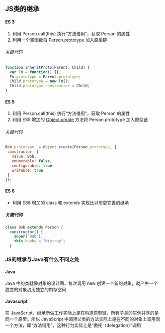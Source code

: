## JS类的继承
#### ES 3
1.   利用 Person.call(this) 执行“方法借用”，获取 Person 的属性
2.    利用一个空函数将 Person.prototype 加入原型链
 ###### 关键代码
```js
function inheritProto(Parent, Child) {
  var Fn = function() {};
  Fn.prototype = Parent.prototype;
  Child.prototype = new Fn();
  Child.prototype.constructor = Child;
}
```
#### ES 5
 1.   利用 Person.call(this) 执行“方法借用”，获取 Person 的属性
 2.   利用 ES5 增加的 [Object.create](../JS/OOJECT_FUNC.md) 方法将 Person.prototype 加入原型链
 ###### 关键代码
 ```js
Bob.prototype  = Object.create(Person.prototype, {
  constructor: {
    value: Bob,
    enumerable: false,
    configurable: true,
    writable: true
  }
});
 ```

#### ES 6
* 利用 ES6 增加的 class 和 extends 实现比以前更完善的继承
##### 关键代码
```js
class Bob extends Person {
  constructor() {
    super("Bob");
    this.hobby = "Histroy";
  }
```

### JS的继承与Java有什么不同之处

#### Java
Java 中的类就像对象的设计图，每次调用 new 创建一个新的对象，就产生一个独立的对象占用独立的内存空间

#### Javascript
在 JavaScript，继承所做工作实际上是在构造原型链，所有子类的实例共享的是同一个原型。所以 JavaScript 中调用父类的方法实际上是在不同的对象上调用同一个方法，即“方法借用”，这种行为实际上是“委托（delegation）”调用
